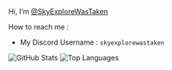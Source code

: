 Hi, I’m [@SkyExploreWasTaken](https://github.com/SkyExploreWasTaken)

How to reach me :

* My Discord Username : `skyexplorewastaken`


![GitHub Stats](https://github-readme-stats.vercel.app/api?username=EducatedSuddenBucket&show_icons=true&theme=dark)
![Top Languages](https://github-readme-stats.vercel.app/api/top-langs/?username=EducatedSuddenBucket&layout=compact&theme=dark)
